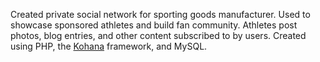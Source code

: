 Created private social network for sporting goods manufacturer. Used to
showcase sponsored athletes and build fan community.
Athletes post photos, blog entries, and other content subscribed to by
users.
Created using PHP, the [Kohana] framework, and MySQL.

[kohana]: http://kohanaphp.com
